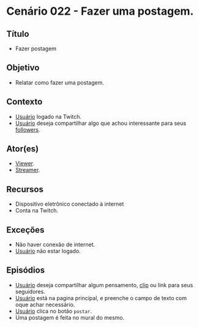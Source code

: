 # Cenário 022 - Fazer uma postagem.

## Título 
* Fazer postagem

## Objetivo
* Relatar como fazer uma postagem.

## Contexto
* [Usuário](User) logado na Twitch.
* [Usuário](User) deseja compartilhar algo que achou interessante para seus [followers](Follower).

## Ator(es)
* [Viewer](Viewer).
* [Streamer](Streamer).

## Recursos
* Dispositivo eletrônico conectado à internet
* Conta na Twitch.

## Exceções
* Não haver conexão de internet.
* [Usuário](User) não estar logado.

## Episódios
* [Usuário](User)  deseja compartilhar algum pensamento, [clip](Clipes) ou link para seus seguidores.
* [Usuário](User) está na pagina principal, e preenche o campo de texto com oque achar necessário.
* [Usuário](User) clica no botão ```postar```.
* Uma postagem é feita no mural do mesmo.


